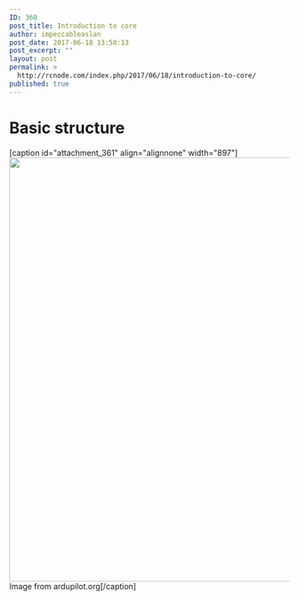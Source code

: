 ```yaml
---
ID: 360
post_title: Introduction to core
author: impeccableaslan
post_date: 2017-06-18 13:58:13
post_excerpt: ""
layout: post
permalink: >
  http://rcnode.com/index.php/2017/06/18/introduction-to-core/
published: true
---
```

<h1>Basic structure</h1>
[caption id="attachment_361" align="alignnone" width="897"]<img class="size-full wp-image-361" src="http://rcnode.com/wp-content/uploads/2017/06/Intro-to-core.png" alt="" width="897" height="761" /> Image from ardupilot.org[/caption]